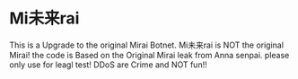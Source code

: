 # Mi未来rai

This is a Upgrade to the original Mirai Botnet. Mi未来rai is NOT the original Mirai! the code is Based on the Original Mirai leak from Anna senpai.
please only use for leagl test! DDoS are Crime and NOT fun!!
